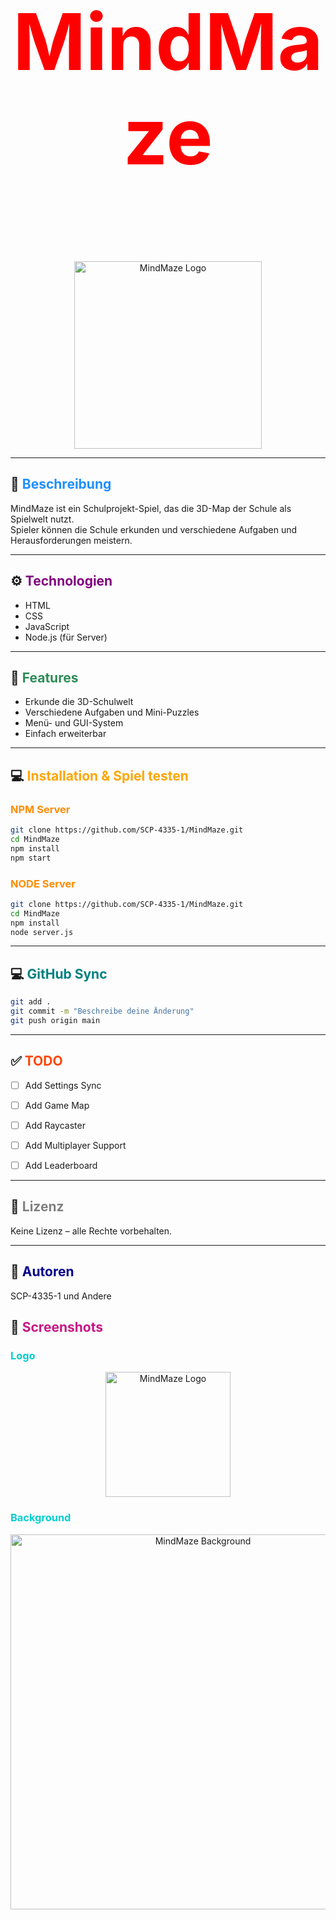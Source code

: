 # <p style="color: #FF0000; font-size: 125px; text-align: center">MindMaze</p>

<p align="center">
  <img src="MindMaze-Logo.png" alt="MindMaze Logo" width="300"/>
</p>

---

## 📖 <span style="color: #1E90FF;">Beschreibung</span>
MindMaze ist ein Schulprojekt-Spiel, das die 3D-Map der Schule als Spielwelt nutzt.  
Spieler können die Schule erkunden und verschiedene Aufgaben und Herausforderungen meistern.

---

## ⚙️ <span style="color: #800080;">Technologien</span>
- HTML  
- CSS  
- JavaScript
- Node.js (für Server)

---

## 🚀 <span style="color: #2E8B57;">Features</span>
- Erkunde die 3D-Schulwelt  
- Verschiedene Aufgaben und Mini-Puzzles  
- Menü- und GUI-System  
- Einfach erweiterbar  

---

## 💻 <span style="color: #FFA500;">Installation & Spiel testen</span>

### <span style="color: #FF8C00;">NPM Server</span>
```bash
git clone https://github.com/SCP-4335-1/MindMaze.git
cd MindMaze
npm install
npm start
```

### <span style="color: #FF8C00;">NODE Server</span>
```bash
git clone https://github.com/SCP-4335-1/MindMaze.git
cd MindMaze
npm install
node server.js
```

---

## 💻 <span style="color: #008080;">GitHub Sync</span>

```bash
git add .
git commit -m "Beschreibe deine Änderung"
git push origin main
```

---

## ✅ <span style="color: #FF4500;">TODO</span>

- [ ] Add Settings Sync

- [ ] Add Game Map

- [ ] Add Raycaster

- [ ] Add Multiplayer Support

- [ ] Add Leaderboard

---

## 📝 <span style="color: #808080;">Lizenz</span>

Keine Lizenz – alle Rechte vorbehalten.

--- 

## 👥 <span style="color: #00008B;">Autoren</span>

SCP-4335-1 und Andere

## 🎨 <span style="color: #C71585;">Screenshots</span>

### <span style="color: #00CED1;">Logo</span>
<p align="center"> <img src="MindMaze-Logo.png", alt="MindMaze Logo" width="200"/> </p>

 ### <span style="color: #00CED1;">Background</span>
<p align="center"> <img src="MindMaze-Background.jpg", alt="MindMaze Background" width="600"/> </p>